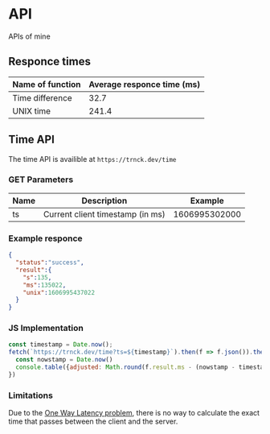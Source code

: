 # API
APIs of mine

## Responce times
| Name of function | Average responce time (ms) |
|------------------|-----------------------|
| Time difference  | 32.7 |
| UNIX time | 241.4 |

## Time API
The time API is availible at `https://trnck.dev/time`

### GET Parameters
| Name | Description | Example |
|------|-------------|---------|
| ts   | Current client timestamp (in ms) | 1606995302000 |

### Example responce 
```json
{
  "status":"success",
  "result":{
    "s":135,
    "ms":135022,
    "unix":1606995437022
  }
}
```

### JS Implementation
```js
const timestamp = Date.now();
fetch(`https://trnck.dev/time?ts=${timestamp}`).then(f => f.json()).then(f => {
  const nowstamp = Date.now()  
  console.table({adjusted: Math.round(f.result.ms - (nowstamp - timestamp) / 2), raw: f.result.ms})
})
```


### Limitations
Due to the [One Way Latency problem](http://twistedoakstudios.com/blog/Post2353_when-one-way-latency-doesnt-matter), there is no way to calculate the exact time that passes between the client and the server.
